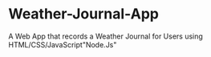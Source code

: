 # Weather-Journal-App
A Web App that records a Weather Journal for Users using HTML/CSS/JavaScript"Node.Js"

